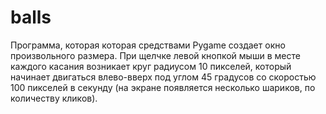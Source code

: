 # balls
Программа, которая которая средствами Pygame создает окно произвольного размера. При щелчке левой кнопкой мыши в месте каждого касания возникает круг радиусом 10 пикселей, который начинает двигаться влево-вверх под углом 45 градусов со скоростью 100 пикселей в секунду (на экране появляется несколько шариков, по количеству кликов).  
